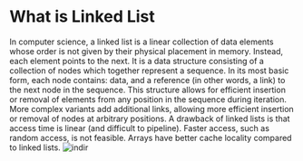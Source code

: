 # What is Linked List
In computer science, a linked list is a linear collection of data elements whose order is not given by their physical placement in memory. 
Instead, each element points to the next. It is a data structure consisting of a collection of nodes which together represent a sequence. 
In its most basic form, each node contains: data, and a reference (in other words, a link) to the next node in the sequence. This structure 
allows for efficient insertion or removal of elements from any position in the sequence during iteration. More complex variants add additional links, 
allowing more efficient insertion or removal of nodes at arbitrary positions. A drawback of linked lists is that access time is linear (and difficult to pipeline).
Faster access, such as random access, is not feasible. Arrays have better cache locality compared to linked lists.
![indir](https://user-images.githubusercontent.com/34924065/137178231-dcb72a58-3e7b-4970-accb-4e8f9a99a818.png)
